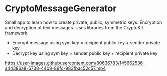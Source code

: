 # CryptoMessageGenerator

Small app to learn how to create private, public, symmetric keys. Encryption and decryption of text messages. Uses libraries from the CryptoKit framework.

* Encrypt message using sym key = recipient public key + sender private key
* Decrypt key using sym key = sender public key + recipient private key

https://user-images.githubusercontent.com/80636783/145662536-a44386a8-6738-44b8-89fc-983fbac52c57.mp4

